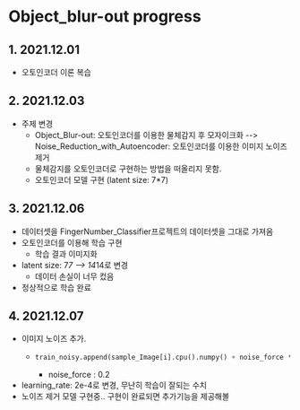 # Object_blur-out progress

## 1. 2021.12.01
- 오토인코더 이론 복습

## 2. 2021.12.03
- 주제 변경
  - Object_Blur-out: 오토인코더를 이용한 물체감지 후 모자이크화 --> Noise_Reduction_with_Autoencoder: 오토인코더를 이용한 이미지 노이즈 제거
  - 물체감지를 오토인코더로 구현하는 방법을 떠올리지 못함.
  - 오토인코더 모델 구현 (latent size: 7*7)

## 3. 2021.12.06
- 데이터셋을 FingerNumber_Classifier프로젝트의 데이터셋을 그대로 가져옴
- 오토인코더를 이용해 학습 구현
  - 학습 결과 이미지화
- latent size: 7*7 --> 14*14로 변경
  - 데이터 손실이 너무 컸음
- 정상적으로 학습 완료

## 4. 2021.12.07
- 이미지 노이즈 추가.
  - ```python
    train_noisy.append(sample_Image[i].cpu().numpy() + noise_force * np.random.normal(loc=0.0, scale=1.0, size=sample_Image[i].shape))
    ```
    - noise_force : 0.2
- learning_rate: 2e-4로 변경, 무난히 학습이 잘되는 수치
- 노이즈 제거 모델 구현중.. 구현이 완료되면 추가기능을 제공해볼 

